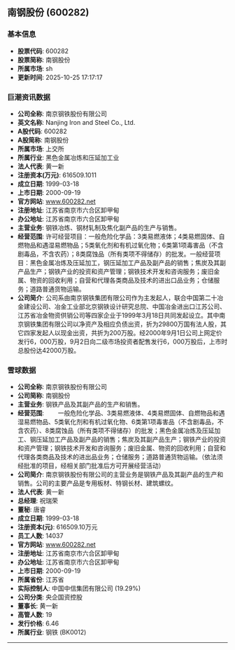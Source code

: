 ## 南钢股份 (600282)

### 基本信息

- **股票代码**: 600282
- **股票简称**: 南钢股份
- **所属市场**: sh
- **更新时间**: 2025-10-25 17:17:17

### 巨潮资讯数据

- **公司全称**: 南京钢铁股份有限公司
- **英文名称**: Nanjing Iron and Steel Co., Ltd.
- **A股代码**: 600282
- **A股简称**: 南钢股份
- **所属市场**: 上交所
- **所属行业**: 黑色金属冶炼和压延加工业
- **法人代表**: 黄一新
- **注册资本(万元)**: 616509.1011
- **成立日期**: 1999-03-18
- **上市日期**: 2000-09-19
- **官方网站**: www.600282.net
- **注册地址**: 江苏省南京市六合区卸甲甸
- **办公地址**: 江苏省南京市六合区卸甲甸
- **主营业务**: 钢铁冶炼、钢材轧制及焦化副产品的生产与销售。
- **经营范围**: 许可经营项目：一般危险化学品：3类易燃液体；4类易燃固体、自燃物品和遇湿易燃物品；5类氧化剂和有机过氧化物；6类第1项毒害品（不含剧毒品，不含农药）；8类腐蚀品（所有类项不得储存）的批发。一般经营项目：黑色金属冶炼及压延加工，钢压延加工产品及副产品的销售；焦炭及其副产品生产；钢铁产业的投资和资产管理；钢铁技术开发和咨询服务；废旧金属、物资的回收利用；自营和代理各类商品及技术的进出口品业务；仓储服务；道路普通货物运输。
- **公司简介**: 公司系由南京钢铁集团有限公司作为主发起人，联合中国第二十冶金建设公司、冶金工业部北京钢铁设计研究总院、中国冶金进出口江苏公司、江苏省冶金物资供销公司等四家企业于1999年3月18日共同发起设立。其中南京钢铁集团有限公司以净资产及相应负债出资，折为29800万国有法人股，其它四家发起人以现金出资，共折为200万股。经2000年9月1日公司上网定价发行6，000万股，9月2日向二级市场投资者配售发行6，000万股后，上市时总股份达42000万股。

### 雪球数据

- **公司全称**: 南京钢铁股份有限公司
- **公司简称**: 南钢股份
- **主营业务**: 钢铁产品及其副产品的生产和销售。
- **经营范围**: 　　一般危险化学品、3类易燃液体、4类易燃固体、自燃物品和遇湿易燃物品、5类氧化剂和有机过氧化物、6类第1项毒害品（不含剧毒品，不含农药）、8类腐蚀品（所有类项不得储存）的批发；黑色金属冶炼及压延加工、钢压延加工产品及副产品的销售；焦炭及其副产品生产；钢铁产业的投资和资产管理；钢铁技术开发和咨询服务；废旧金属、物资的回收利用；自营和代理各类商品及技术的进出品业务；仓储服务；道路普通货物运输。（依法须经批准的项目，经相关部门批准后方可开展经营活动）
- **公司简介**: 南京钢铁股份有限公司的主营业务是钢铁产品及其副产品的生产和销售。公司的主要产品是专用板材、特钢长材、建筑螺纹。
- **法人代表**: 黄一新
- **总经理**: 祝瑞荣
- **董秘**: 唐睿
- **成立日期**: 1999-03-18
- **注册资本(元)**: 616509.10万元
- **员工人数**: 14037
- **官方网站**: www.600282.net
- **注册地址**: 江苏省南京市六合区卸甲甸
- **办公地址**: 江苏省南京市六合区卸甲甸
- **上市日期**: 2000-09-19
- **所属省份**: 江苏省
- **实际控制人**: 中国中信集团有限公司 (19.29%)
- **公司分类**: 央企国资控股
- **董事长**: 黄一新
- **高管人数**: 19
- **发行价格**: 6.46
- **所属行业**: 钢铁 (BK0012)

---